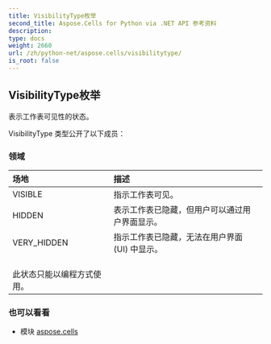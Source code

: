 ```yaml
---
title: VisibilityType枚举
second_title: Aspose.Cells for Python via .NET API 参考资料
description:
type: docs
weight: 2660
url: /zh/python-net/aspose.cells/visibilitytype/
is_root: false
---
```

## VisibilityType枚举
表示工作表可见性的状态。



VisibilityType 类型公开了以下成员：

### 领域
|场地|描述|
| :- | :- |
| VISIBLE |指示工作表可见。|
| HIDDEN |表示工作表已隐藏，但用户可以通过用户界面显示。|
| VERY_HIDDEN |指示工作表已隐藏，无法在用户界面 (UI) 中显示。<br/>此状态只能以编程方式使用。|



### 也可以看看
* 模块 [aspose.cells](..)

